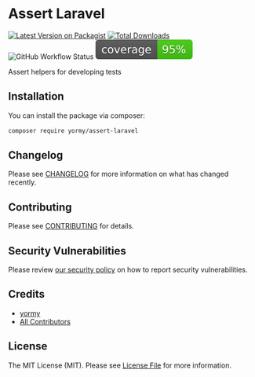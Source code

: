 # Assert Laravel

[![Latest Version on Packagist](https://img.shields.io/packagist/v/yormy/assert-laravel.svg?style=flat-square)](https://packagist.org/packages/yormy/assert-laravel)
[![Total Downloads](https://img.shields.io/packagist/dt/yormy/assert-laravel.svg?style=flat-square)](https://packagist.org/packages/yormy/assert-laravel)
![GitHub Workflow Status](https://img.shields.io/github/workflow/status/facade/ignition/run-php-tests?label=Tests)
![Alt text](./coverage.svg)

Assert helpers for developing tests

## Installation

You can install the package via composer:

```bash
composer require yormy/assert-laravel
```

## Changelog

Please see [CHANGELOG](CHANGELOG.md) for more information on what has changed recently.

## Contributing

Please see [CONTRIBUTING](../repository/.github/CONTRIBUTING.md) for details.

## Security Vulnerabilities

Please review [our security policy](../../security/policy) on how to report security vulnerabilities.

## Credits

- [yormy](https://github.com/yormy)
- [All Contributors](../../contributors)

## License

The MIT License (MIT). Please see [License File](LICENSE.md) for more information.
